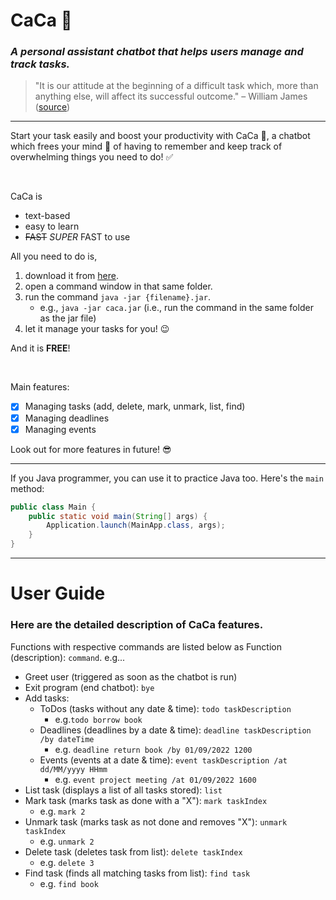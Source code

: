 # CaCa 🤖

### _A personal assistant chatbot that helps users manage and track tasks._

> "It is our attitude at the beginning of a difficult task which, more than anything else, will affect its successful outcome." – William James ([source](https://www.brainyquote.com/quotes/william_james_157168))

<hr>

Start your task easily and boost your productivity with CaCa 🤖, a chatbot which frees your mind 🤯 of having to remember and keep track of overwhelming things you need to do! ✅

<br>

CaCa is
- text-based
- easy to learn
- ~~FAST~~ _SUPER_ FAST to use

All you need to do is,
1. download it from [here](https://github.com/carriezhengjr/ip/releases/tag/A-Jar).
2. open a command window in that same folder.
3. run the command `java -jar {filename}.jar`. 
    - e.g., `java -jar caca.jar` (i.e., run the command in the same folder as the jar file)
4. let it manage your tasks for you! 😉

And it is **FREE**!

<br>

Main features:
- [x] Managing tasks (add, delete, mark, unmark, list, find)
- [x] Managing deadlines
- [x] Managing events

Look out for more features in future! 😎

<hr>

If you Java programmer, you can use it to practice Java too. Here's the `main` method:
```java
public class Main {
    public static void main(String[] args) {
        Application.launch(MainApp.class, args);
    }
}
```

<hr>

# User Guide

### Here are the detailed description of CaCa features.

Functions with respective commands are listed below as Function (description): `command`. e.g...
- Greet user (triggered as soon as the chatbot is run)
- Exit program (end chatbot): `bye`
- Add tasks:
    - ToDos (tasks without any date & time): `todo taskDescription`
        - e.g.`todo borrow book`
    - Deadlines (deadlines by a date & time): `deadline taskDescription /by dateTime`
        - e.g. `deadline return book /by 01/09/2022 1200`
    - Events (events at a date & time): `event taskDescription /at dd/MM/yyyy HHmm`
        - e.g. `event project meeting /at 01/09/2022 1600`
- List task (displays a list of all tasks stored): `list`
- Mark task (marks task as done with a "X"): `mark taskIndex` 
    - e.g. `mark 2`
- Unmark task (marks task as not done and removes "X"): `unmark taskIndex`
    - e.g. `unmark 2`
- Delete task (deletes task from list): `delete taskIndex`
    - e.g. `delete 3`
- Find task (finds all matching tasks from list): `find task`
    - e.g. `find book`
